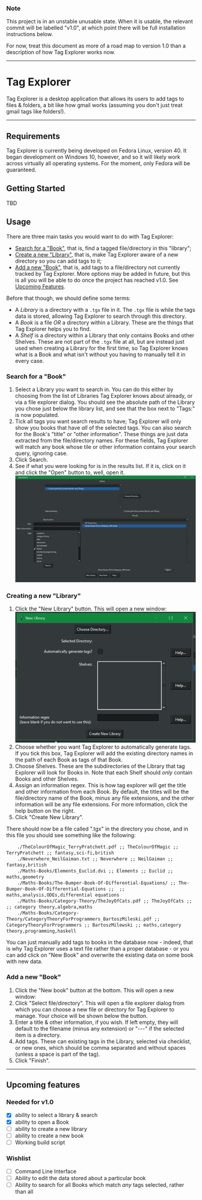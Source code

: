 ### Note

This project is in an unstable unusable state. When it is usable, the relevant 
commit will be labelled "v1.0", at which point there will be full installation 
instructions below.

For now, treat this document as more of a road map to version 1.0 than a 
description of how Tag Explorer works now.


---


# Tag Explorer

Tag Explorer is a desktop application that allows its users to add tags to 
files & folders, a bit like how gmail works (assuming you don't just treat 
gmail tags like folders!).


---


## Requirements

Tag Explorer is currently being developed on Fedora Linux, version 40. It 
began development on Windows 10, however, and so it will likely work across 
virtually all operating systems. For the moment, only Fedora will be 
guaranteed.


## Getting Started

TBD


## Usage

There are three main tasks you would want to do with Tag Explorer:
- [Search for a "Book"](#search-for-a-"book"), that is, find a tagged
    file/directory in this "library";
- [Create a new "Library"](#creating-a-new-"library"), that is, make Tag
    Explorer aware of a new directory so you can add tags to it;
- [Add a new "Book"](#add-a-new-"book"), that is, add tags to a 
  file/directory not currently tracked by Tag Explorer.
More options may be added in future, but this is all you will be able to do 
once the project has reached v1.0. See [Upcoming Features](#Upcoming-Features).

Before that though, we should define some terms:
- A *Library* is a directory with a `.tgx` file in it. The `.tgx` file is while 
  the tags data is stored, allowing Tag Explorer to search through this 
  directory.
- A *Book* is a file *OR* a directory within a Library. These are the things 
  that Tag Explorer helps you to find.
- A *Shelf* is a directory within a Library that only contains Books and other 
  Shelves. These are not part of the `.tgx` file at all, but are instead just  
  used when creating a Library for the first time, so Tag Explorer knows what 
  is a Book and what isn't without you having to manually tell it in every 
  case.

### Search for a "Book"

1. Select a Library you want to search in. You can do this either by choosing 
   from the list of Libraries Tag Explorer knows about already, or via a file 
   explorer dialog.
   You should see the absolute path of the Library you chose just below the 
   library list, and see that the box next to "Tags:" is now populated.
1. Tick all tags you want search results to have; Tag Explorer will only show 
   you books that have *all* of the selected tags. You can also search for the 
   Book's "title" or "other information". These things are just data extracted 
   from the file/directory names. For these fields, Tag Explorer will match any 
   book whose tile or other information contains your search query, ignoring 
   case.
1. Click Search.
1. See if what you were looking for is in the results list. If it is, click on 
   it and click the "Open" button to, well, open it.
    ![main window](./readme-assets/MainWindowShot_20240228.png)


### Creating a new "Library"

1. Click the "New Library" button. This will open a new window:
	![new library window](./readme-assets/NewLibShot_20240228.png)
1. Choose whether you want Tag Explorer to automatically generate tags. If you 
   tick this box, Tag Explorer will add the existing directory names in the 
   path of each Book as tags of that Book.
1. Choose Shelves. These are the subdirectories of the Library that tag 
   Explorer will look for Books in. Note that each Shelf should *only* contain 
   Books and other Shelves.
1. Assign an information regex. This is how tag explorer will get the title and 
   other information from each Book. By default, the titles will be the 
   file/directory name of the Book, minus any file extensions, and the other 
   information will be any file extensions. For more information, click the 
   help button on the right.
1. Click "Create New Library".

There should now be a file called ".tgx" in the directory you chose, and in this
file you should see something like the following:
```
	./TheColourOfMagic_TerryPratchett.pdf ;; TheColourOfMagic ;; TerryPratchett ;; fantasy,sci-fi,british
	./Neverwhere_NeilGaiman.txt ;; Neverwhere ;; NeilGaiman ;; fantasy,british
	./Maths-Books/Elements_Euclid.dvi ;; Elements ;; Euclid ;; maths,geometry
	./Maths-Books/The-Bumper-Book-Of-Differential-Equations/ ;; The-Bumper-Book-Of-Differential-Equations ;;  ;; maths,analysis,ODEs,differential equations
	./Maths-Books/Category-Theory/TheJoyOfCats.pdf ;; TheJoyOfCats ;;  ;; category theory,algebra,maths
    ./Maths-Books/Category-Theory/CategoryTheoryForProgrammers_BartoszMileski.pdf ;; CategoryTheoryForProgrammers ;; BartoszMilewski ;; maths,category theory,programming,haskell
```
You can just manually add tags to books in the database now - indeed, that is
why Tag Explorer uses a text file rather than a proper database - or you can
add click on "New Book" and overwrite the existing data on some book with new
data.


### Add a new "Book"

1. Click the "New book" button at the bottom. This will open  a new window:
	<!-- ![Screenshot of "New Book" window]() -->
1. Click "Select file/directory". This will open a file explorer dialog from 
   which you can choose a new file or directory for Tag Explorer to manage. 
   Your choice will be shown below the button.
1. Enter a title & other information, if you wish. If left empty, they will 
   default to the filename (minus any extension) or "---" if the selected item 
   is a directory.
1. Add tags. These can existing tags in the Library, selected via checklist, or 
   new ones, which should be comma separated and without spaces (unless a space 
   is part of the tag).
1. Click "Finish".


---


## Upcoming features

### Needed for v1.0

- [x] ability to select a library & search
- [x] ability to open a Book
- [ ] ability to create a new library
- [ ] ability to create a new book
- [ ] Working build script

### Wishlist

- [ ] Command Line Interface
- [ ] Ability to edit the data stored about a particular book
- [ ] Ability to search for all Books which match *any* tags selected, rather 
  than all
